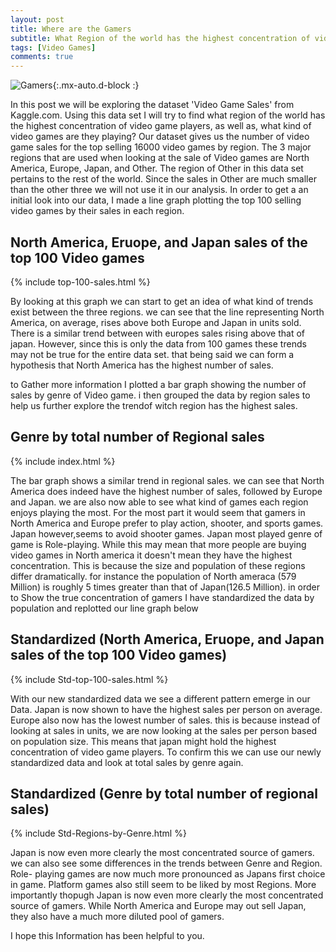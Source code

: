 ```yaml
---
layout: post
title: Where are the Gamers
subtitle: What Region of the world has the highest concentration of video game players and what are they playing?
tags: [Video Games]
comments: true
---
```


![Gamers](https://images.unsplash.com/photo-1542751371-adc38448a05e?ixlib=rb-1.2.1&ixid=eyJhcHBfaWQiOjEyMDd9&auto=format&fit=crop&w=500&q=60){:.mx-auto.d-block :}

  In this post we will be exploring the dataset 'Video Game Sales' from Kaggle.com. Using this data set I will try to find what region of the world has the highest concentration of video game players, as well as, what kind of video games are they playing? Our dataset gives us the number of video game sales for the top selling 16000 video games by region. The 3 major regions that are used when looking at the sale of Video games are North America, Europe, Japan, and Other. The region of Other in this data set pertains to the rest of the world. Since the sales in Other are much smaller than the other three we will not use it in our analysis. In order to get a an initial look into our data, I made a line graph plotting the top 100 selling video games by their sales in each region.

## North America, Eruope, and Japan sales of the top 100 Video games

{% include top-100-sales.html %}

By looking at this graph we can start to get an idea of what kind of trends exist between the three regions. we can see that the line representing North America, on average, rises above both Europe and Japan in units sold. There is a similar trend between with europes sales rising above that of japan. However, since this is only the data from 100 games these trends may not be true for the entire data set. that being said we can form a hypothesis that North America has the highest number of sales.

to Gather more information I plotted a bar graph showing the number of sales by genre of Video game. i then grouped the data by region sales to help us further explore the trendof witch region has the highest sales.

## Genre by total number of Regional sales

{% include index.html %}

The bar graph shows a similar trend in regional sales. we can see that North America does indeed have the highest number of sales, followed by Europe and Japan. we are also now able to see what kind of games each region enjoys playing the most. For the most part it would seem that gamers in North America and Europe prefer to play action, shooter, and sports games. Japan however,seems to avoid shooter games. Japan most played genre of game is Role-playing.  While this may mean that more people are buying video games in North america it doesn't mean they have the highest concentration. This is because the size and population of these regions differ dramatically. for instance the population of North ameraca (579 Million) is roughly 5 times greater than that of Japan(126.5 Million). in order to Show the true concentration of gamers I have standardized the data by population and replotted our line graph below


## Standardized (North America, Eruope, and Japan sales of the top 100 Video games)

{% include Std-top-100-sales.html %}

With our new standardized data we see a different pattern emerge in our Data. Japan is now shown to have the highest sales per person on average. Europe also now has the lowest number of sales. this is because instead of looking at sales in units, we are now looking at the sales per person based on population size. This means that japan might hold the highest concentration of video game players. To confirm this we can use our newly standardized data and look at total sales by genre again. 

## Standardized (Genre by total number of regional sales)

{% include Std-Regions-by-Genre.html %}

Japan is now even more clearly the most concentrated source of gamers. we can also see some differences in the trends between Genre and Region. Role- playing games are now much more pronounced as Japans first choice in game. Platform games also still seem to be liked by most Regions. More importantly thopugh Japan is now even more clearly the most concentrated source of gamers. While North America and Europe may out sell Japan, they also have a much more diluted pool of gamers. 

I hope this Information has been helpful to you. 
